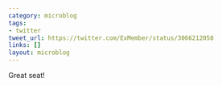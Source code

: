 ```yaml
---
category: microblog
tags:
- twitter
tweet_url: https://twitter.com/ExMember/status/3066212058
links: []
layout: microblog
---
```

Great seat!
